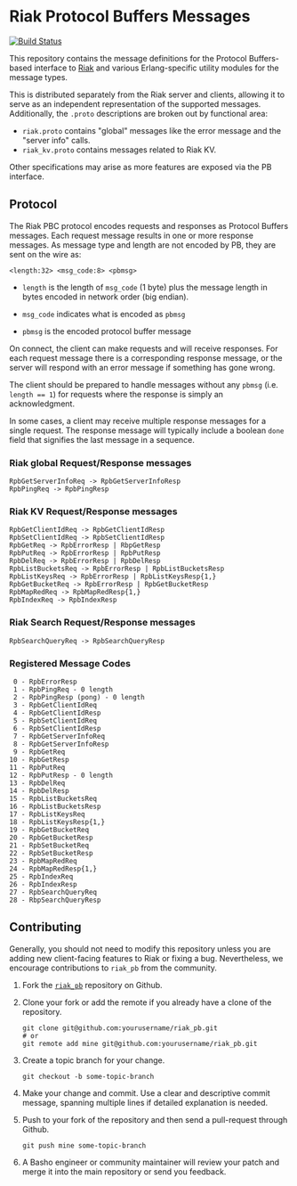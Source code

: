 # Riak Protocol Buffers Messages

[![Build Status](https://secure.travis-ci.org/basho/riak_pb.png?branch=master)](http://travis-ci.org/basho/riak_pb)

This repository contains the message definitions for the Protocol
Buffers-based interface to [Riak](https://github.com/basho/riak) and
various Erlang-specific utility modules for the message types.

This is distributed separately from the Riak server and clients,
allowing it to serve as an independent representation of the supported
messages. Additionally, the `.proto` descriptions are broken out by
functional area:

* `riak.proto` contains "global" messages like the error message and
  the "server info" calls.
* `riak_kv.proto` contains messages related to Riak KV.

Other specifications may arise as more features are exposed via the PB
interface.

## Protocol

The Riak PBC protocol encodes requests and responses as Protocol
Buffers messages.  Each request message results in one or more
response messages.  As message type and length are not encoded by PB,
they are sent on the wire as:

    <length:32> <msg_code:8> <pbmsg>

* `length` is the length of `msg_code` (1 byte) plus the message length
  in bytes encoded in network order (big endian).

* `msg_code` indicates what is encoded as `pbmsg`

* `pbmsg` is the encoded protocol buffer message

On connect, the client can make requests and will receive responses.
For each request message there is a corresponding response message, or
the server will respond with an error message if something has gone
wrong.

The client should be prepared to handle messages without any `pbmsg`
(i.e. `length == 1`) for requests where the response is simply an
acknowledgment.

In some cases, a client may receive multiple response messages for a
single request. The response message will typically include a boolean
`done` field that signifies the last message in a sequence.

### Riak global Request/Response messages

    RpbGetServerInfoReq -> RpbGetServerInfoResp
    RpbPingReq -> RpbPingResp


### Riak KV Request/Response messages

    RpbGetClientIdReq -> RpbGetClientIdResp
    RpbSetClientIdReq -> RpbSetClientIdResp
    RpbGetReq -> RpbErrorResp | RbpGetResp
    RpbPutReq -> RpbErrorResp | RpbPutResp
    RpbDelReq -> RpbErrorResp | RpbDelResp
    RpbListBucketsReq -> RpbErrorResp | RpbListBucketsResp
    RpbListKeysReq -> RpbErrorResp | RpbListKeysResp{1,}
    RpbGetBucketReq -> RpbErrorResp | RpbGetBucketResp
    RpbMapRedReq -> RpbMapRedResp{1,}
    RpbIndexReq -> RpbIndexResp

### Riak Search Request/Response messages

    RpbSearchQueryReq -> RpbSearchQueryResp

### Registered Message Codes

     0 - RpbErrorResp
     1 - RpbPingReq - 0 length
     2 - RpbPingResp (pong) - 0 length
     3 - RpbGetClientIdReq
     4 - RpbGetClientIdResp
     5 - RpbSetClientIdReq
     6 - RpbSetClientIdResp
     7 - RpbGetServerInfoReq
     8 - RpbGetServerInfoResp
     9 - RpbGetReq
    10 - RpbGetResp
    11 - RpbPutReq
    12 - RpbPutResp - 0 length
    13 - RpbDelReq
    14 - RpbDelResp
    15 - RpbListBucketsReq
    16 - RpbListBucketsResp
    17 - RpbListKeysReq
    18 - RpbListKeysResp{1,}
    19 - RpbGetBucketReq
    20 - RpbGetBucketResp
    21 - RpbSetBucketReq
    22 - RpbSetBucketResp
    23 - RpbMapRedReq
    24 - RpbMapRedResp{1,}
    25 - RpbIndexReq
    26 - RpbIndexResp
    27 - RpbSearchQueryReq
    28 - RbpSearchQueryResp

## Contributing

Generally, you should not need to modify this repository unless you
are adding new client-facing features to Riak or fixing a
bug. Nevertheless, we encourage contributions to `riak_pb` from the
community.

1. Fork the [`riak_pb`](https://github.com/basho/riak_pb) repository
   on Github.
2. Clone your fork or add the remote if you already have a clone of
   the repository.

    ```
    git clone git@github.com:yourusername/riak_pb.git
    # or
    git remote add mine git@github.com:yourusername/riak_pb.git
    ```

3. Create a topic branch for your change.

    ```
    git checkout -b some-topic-branch
    ```

4. Make your change and commit. Use a clear and descriptive commit
   message, spanning multiple lines if detailed explanation is needed.
5. Push to your fork of the repository and then send a pull-request
   through Github.

    ```
    git push mine some-topic-branch
    ```

6. A Basho engineer or community maintainer will review your patch and
   merge it into the main repository or send you feedback.
